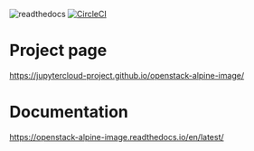 
![readthedocs](https://readthedocs.org/projects/openstack-alpine-image/badge/?version=latest)
[![CircleCI](https://circleci.com/gh/jupytercloud-project/openstack-alpine-image.svg?style=shield)](https://circleci.com/gh/jupytercloud-project/openstack-alpine-image)
# Project page
https://jupytercloud-project.github.io/openstack-alpine-image/

# Documentation
https://openstack-alpine-image.readthedocs.io/en/latest/
